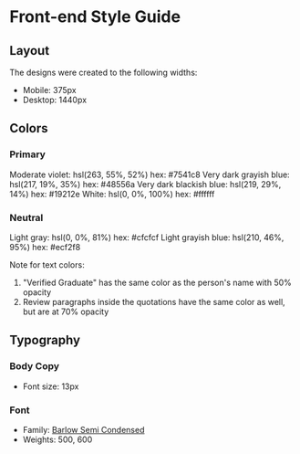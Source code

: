 # Front-end Style Guide

## Layout

The designs were created to the following widths:

- Mobile: 375px
- Desktop: 1440px

## Colors

### Primary

Moderate violet: hsl(263, 55%, 52%) hex: #7541c8
Very dark grayish blue: hsl(217, 19%, 35%) hex: #48556a
Very dark blackish blue: hsl(219, 29%, 14%) hex: #19212e
White: hsl(0, 0%, 100%) hex: #ffffff

### Neutral

Light gray: hsl(0, 0%, 81%) hex: #cfcfcf
Light grayish blue: hsl(210, 46%, 95%) hex: #ecf2f8

Note for text colors:

1. "Verified Graduate" has the same color as the person's name with 50% opacity
2. Review paragraphs inside the quotations have the same color as well, but are at 70% opacity

## Typography

### Body Copy

- Font size: 13px

### Font

- Family: [Barlow Semi Condensed](https://fonts.google.com/specimen/Barlow+Semi+Condensed)
- Weights: 500, 600


  
  

  

  



  

  


  

 